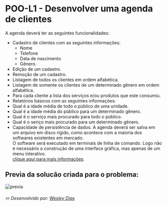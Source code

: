 # POO-L1 - Desenvolver uma agenda de clientes

A agenda deverá ter as seguintes funcionalidades:  
- Cadastro de clientes com as seguintes informações:  
  - Nome  
  - Telefone  
  - Data de nascimento  
  - Gênero.  
- Edição de um cadastro.  
- Remoção de um cadastro.  
- Listagem de todos os clientes em ordem alfabética.  
- Listagem de somente os clientes de um determinado gênero em ordem alfabética.  
- Para cada cliente a lista dos serviços e/ou produtos que este consumiu.  
- Relatórios básicos com as seguintes informações:  
- Qual é a idade média de todo o público de uma unidade.  
- Qual é a idade média do público para um determinado gênero.  
- Qual é o serviço mais procurado para todo o público.  
- Qual é o seriço mais procurado para um determinado gênero.  
- Capacidade de persistência de dados. A agenda deverá ser salva em um arquivo em disco rígido, como acontece com a maíoria dos softwares existentes em mercado.  
O software será executado em terminais de linha de comando. Logo não é necessário a construção de uma interface gráfica, mas apenas de um menu interativo.  
[clique aqui para mais informações](https://github.com/WeDias/POO-L1/blob/master/documenta%C3%A7%C3%A3o/problema.pdf).

## Previa da solucão criada para o problema:
![previa](https://github.com/WeDias/POO-L1/blob/master/documenta%C3%A7%C3%A3o/previa.png)

###### ✏️ Desenvolvido por: [*Wesley Dias*](https://github.com/WeDias)
